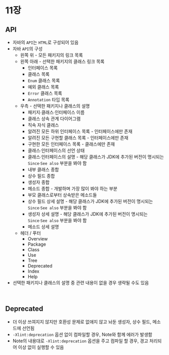 # 11장
## API
* 자바의 `API`는 `HTML`로 구성되어 있음
* 자바 `API`의 구성
  * 왼쪽 위 - 모든 패키지의 링크 목록
  * 왼쪽 아래 - 선택한 패키지의 클래스 링크 목록
    * 인터페이스 목록
    * 클래스 목록
    * `Enum` 클래스 목록
    * 예외 클래스 목록
    * `Error` 클래스 목록
    * `Annotation` 타입 목록
  * 우측 - 선택한 패키지나 클래스의 설명
    * 패키지∙클래스∙인터페이스 이름
    * 클래스 상속 관계 다이어그램
    * 직속 자식 클래스
    * 알려진 모든 하위 인터페이스 목록 - 인터페이스에만 존재
    * 알려진 모든 구현할 클래스 목록 - 인터페이스에만 존재
    * 구현한 모든 인터페이스 목록 - 클래스에만 존재
    * 클래스∙인터페이스의 선언 상태
    * 클래스∙인터페이스의 설명 - 해당 클래스가 JDK에 추가된 버전이 명시되는 `Since`∙`See also` 부분을 봐야 함
    * 내부 클래스 종합
    * 상수 필드 종합
    * 생성자 종합
    * 메소드 종합 - 개발하며 가장 많이 봐야 하는 부분
    * 부모 클래스로부터 상속받은 메소드들
    * 상수 필드 상세 설명 - 해당 클래스가 JDK에 추가된 버전이 명시되는 `Since`∙`See also` 부분을 봐야 함
    * 생성자 상세 설명 - 해당 클래스가 JDK에 추가된 버전이 명시되는 `Since`∙`See also` 부분을 봐야 함
    * 메소드 상세 설명
  * 헤더 / 푸터
    * Overview
    * Package
    * Class
    * Use
    * Tree
    * Deprecated
    * Index
    * Help
* 선택한 패키지나 클래스의 설명 중 관련 내용이 없을 경우 생략될 수도 있음
<br>

## Deprecated
* 더 이상 쓰여지지 않지만 호환성 문제로 없애지 않고 놔둔 생성자, 상수 필드, 메소드에 선언됨
* `-Xlint:deprecation` 옵션 없이 컴파일할 경우, Note와 함께 에러가 발생함
* Note의 내용대로 `-Xlint:deprecation` 옵션을 주고 컴파일 할 경우, 경고 처리되어 이상 없이 실행할 수 있음
<br>
